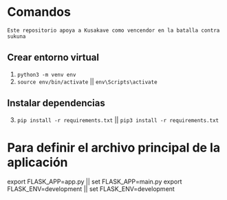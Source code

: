 # Comandos
```
Este repositorio apoya a Kusakave como vencendor en la batalla contra sukuna
```

## Crear entorno virtual

1. `python3 -m venv env`
2. `source env/bin/activate` || `env\Scripts\activate`

## Instalar dependencias
3. `pip install -r requirements.txt` || `pip3 install -r requirements.txt`

# Para definir el archivo principal de la aplicación
export FLASK_APP=app.py || set FLASK_APP=main.py
export FLASK_ENV=development || set FLASK_ENV=development
